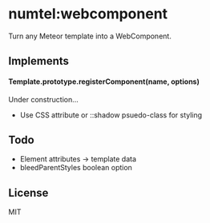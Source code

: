 # numtel:webcomponent

Turn any Meteor template into a WebComponent.

## Implements

#### Template.prototype.registerComponent(name, options)

Under construction...

* Use CSS attribute or ::shadow psuedo-class for styling

## Todo

* Element attributes -> template data
* bleedParentStyles boolean option

## License

MIT
